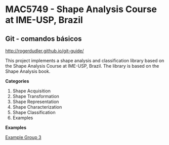 # MAC5749 - Shape Analysis Course at IME-USP, Brazil

## Git - comandos básicos
http://rogerdudler.github.io/git-guide/


This project implements a shape analysis and classification library based on the Shape Analysis Course at IME-USP, Brazil. The library is based on the Shape Analysis book.

**Categories**

1. Shape Acquisition
2. Shape Transformation
3. Shape Representation
4. Shape Characterization
5. Shape Classification
6. Examples


**Examples**

[Example Group 3](examples/Group_3.ipynb)
